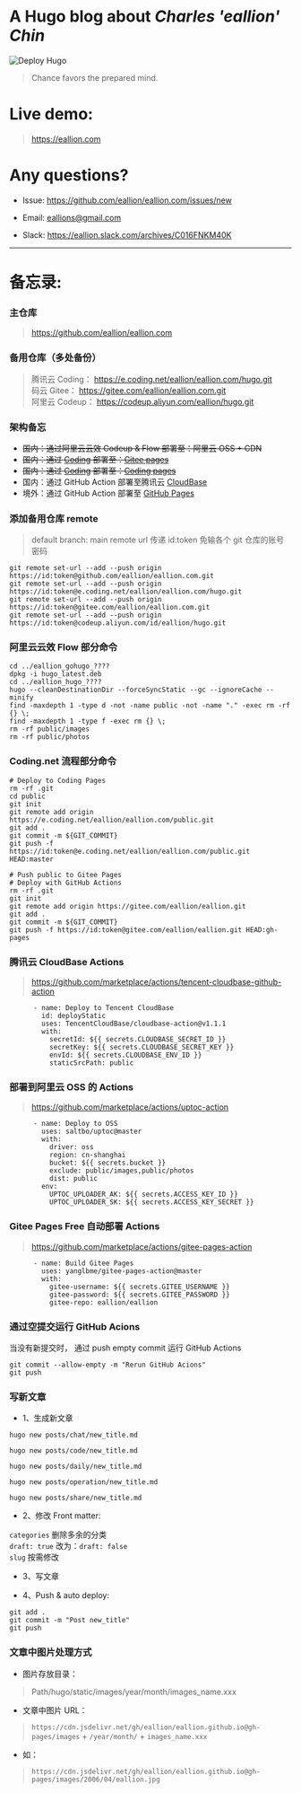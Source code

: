 # A Hugo blog about *Charles 'eallion' Chin*
![Deploy Hugo](https://github.com/eallion/hugo/workflows/Deploy%20Hugo/badge.svg)

> Chance favors the prepared mind.

# Live demo:
> <https://eallion.com>

# Any questions?

- Issue:
<https://github.com/eallion/eallion.com/issues/new>

- Email: 
<eallions@gmail.com>

- Slack:
<https://eallion.slack.com/archives/C016FNKM40K>

---

# 备忘录:

### 主仓库
> <https://github.com/eallion/eallion.com>  

### 备用仓库（多处备份）
> 腾讯云 Coding： <https://e.coding.net/eallion/eallion.com/hugo.git>  
> 码云 Gitee： <https://gitee.com/eallion/eallion.com.git>  
> 阿里云 Codeup： <https://codeup.aliyun.com/eallion/hugo.git>  

### 架构备忘

- ~~国内：通过阿里云云效 Codeup & Flow 部署至：阿里云 OSS + CDN~~
- ~~国内：通过 [Coding](https://coding.net/) 部署至：[Gitee pages](https://eallion.gitee.io)~~
- ~~国内：通过 [Coding](https://coding.net/) 部署至：[Coding pages](https://blog.eallion.com)~~
- 国内：通过 GitHub Action 部署至腾讯云 [CloudBase](https://cloud.tencent.com/product/tcb)
- 境外：通过 GitHub Action 部署至 [GitHub Pages](https://eallion.github.io/)

### 添加备用仓库 remote
> default branch: main
> remote url 传递 id:token 免输各个 git 仓库的账号密码

```
git remote set-url --add --push origin https://id:token@github.com/eallion/eallion.com.git
git remote set-url --add --push origin https://id:token@e.coding.net/eallion/eallion.com/hugo.git
git remote set-url --add --push origin https://id:token@gitee.com/eallion/eallion.com.git
git remote set-url --add --push origin https://id:token@codeup.aliyun.com/id/eallion/hugo.git
```

### 阿里云云效 Flow 部分命令
```
cd ../eallion_gohugo_????
dpkg -i hugo_latest.deb
cd ../eallion_hugo_????
hugo --cleanDestinationDir --forceSyncStatic --gc --ignoreCache --minify
find -maxdepth 1 -type d -not -name public -not -name "." -exec rm -rf {} \;
find -maxdepth 1 -type f -exec rm {} \;
rm -rf public/images
rm -rf public/photos
```

### Coding.net 流程部分命令
```
# Deploy to Coding Pages
rm -rf .git
cd public
git init
git remote add origin https://e.coding.net/eallion/eallion.com/public.git
git add .
git commit -m ${GIT_COMMIT}
git push -f https://id:token@e.coding.net/eallion/eallion.com/public.git HEAD:master

# Push public to Gitee Pages
# Deploy with GitHub Actions
rm -rf .git
git init
git remote add origin https://gitee.com/eallion/eallion.git
git add .
git commit -m ${GIT_COMMIT}
git push -f https://id:token@gitee.com/eallion/eallion.git HEAD:gh-pages
```

### 腾讯云 CloudBase Actions
> <https://github.com/marketplace/actions/tencent-cloudbase-github-action>

```
      - name: Deploy to Tencent CloudBase
        id: deployStatic
        uses: TencentCloudBase/cloudbase-action@v1.1.1
        with:
          secretId: ${{ secrets.CLOUDBASE_SECRET_ID }}
          secretKey: ${{ secrets.CLOUDBASE_SECRET_KEY }}
          envId: ${{ secrets.CLOUDBASE_ENV_ID }}
          staticSrcPath: public
```

### 部署到阿里云 OSS 的 Actions
> <https://github.com/marketplace/actions/uptoc-action>
```
      - name: Deploy to OSS
        uses: saltbo/uptoc@master
        with:
          driver: oss
          region: cn-shanghai
          bucket: ${{ secrets.bucket }}
          exclude: public/images,public/photos
          dist: public
        env:
          UPTOC_UPLOADER_AK: ${{ secrets.ACCESS_KEY_ID }}
          UPTOC_UPLOADER_SK: ${{ secrets.ACCESS_KEY_SECRET }}
```

### Gitee Pages Free 自动部署 Actions
> https://github.com/marketplace/actions/gitee-pages-action

```
      - name: Build Gitee Pages
        uses: yanglbme/gitee-pages-action@master
        with:
          gitee-username: ${{ secrets.GITEE_USERNAME }}
          gitee-password: ${{ secrets.GITEE_PASSWORD }}
          gitee-repo: eallion/eallion
```

### 通过空提交运行 GitHub Acions

当没有新提交时， 通过 push empty commit 运行 GitHub Actions

```
git commit --allow-empty -m "Rerun GitHub Acions"
git push
```

### 写新文章
- 1、生成新文章

```
hugo new posts/chat/new_title.md

hugo new posts/code/new_title.md

hugo new posts/daily/new_title.md

hugo new posts/operation/new_title.md

hugo new posts/share/new_title.md
```

- 2、修改 Front matter:  

`categories` 删除多余的分类    
`draft: true` 改为：`draft: false`  
`slug` 按需修改

- 3、写文章  

- 4、Push & auto deploy:
```
git add .
git commit -m "Post new_title"
git push
```

### 文章中图片处理方式
- 图片存放目录：

> Path/hugo/static/images/year/month/images_name.xxx

- 文章中图片 URL：

> `https://cdn.jsdelivr.net/gh/eallion/eallion.github.io@gh-pages/images` + `/year/month/` + `images_name.xxx`  

- 如：

> `https://cdn.jsdelivr.net/gh/eallion/eallion.github.io@gh-pages/images/2006/04/eallion.jpg`